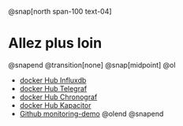 @snap[north span-100 text-04]
# Allez plus loin
@snapend
@transition[none]
@snap[midpoint]
@ol
- [docker Hub Influxdb](https://hub.docker.com/_/influxdb)
- [docker Hub Telegraf](https://hub.docker.com/_/telegraf)
- [docker Hub Chronograf](https://hub.docker.com/_/chronograf)
- [docker Hub Kapacitor](https://hub.docker.com/_/kapacitor)
- [Github monitoring-demo](https://github.com/framiere/monitoring-demo)
@olend
@snapend
